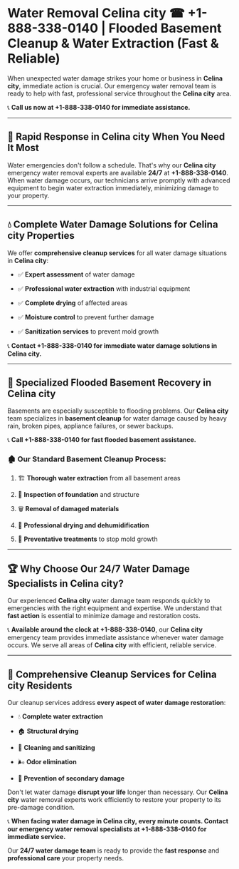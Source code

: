 # Water Removal Celina city ☎ +1-888-338-0140 | Flooded Basement Cleanup & Water Extraction (Fast & Reliable)

When unexpected water damage strikes your home or business in **Celina city**, immediate action is crucial. Our emergency water removal team is ready to help with fast, professional service throughout the **Celina city** area. 

📞 **Call us now at +1-888-338-0140 for immediate assistance.**
---
## 🚀 Rapid Response in Celina city When You Need It Most
Water emergencies don't follow a schedule. That's why our **Celina city** emergency water removal experts are available **24/7** at **+1-888-338-0140**. When water damage occurs, our technicians arrive promptly with advanced equipment to begin water extraction immediately, minimizing damage to your property.
---
## 💧 Complete Water Damage Solutions for Celina city Properties
We offer **comprehensive cleanup services** for all water damage situations in **Celina city**:
- ✅ **Expert assessment** of water damage  
- ✅ **Professional water extraction** with industrial equipment  
- ✅ **Complete drying** of affected areas  
- ✅ **Moisture control** to prevent further damage  
- ✅ **Sanitization services** to prevent mold growth  
📞 **Contact +1-888-338-0140 for immediate water damage solutions in Celina city.**
---
## 🌊 Specialized Flooded Basement Recovery in Celina city
Basements are especially susceptible to flooding problems. Our **Celina city** team specializes in **basement cleanup** for water damage caused by heavy rain, broken pipes, appliance failures, or sewer backups. 
📞 **Call +1-888-338-0140 for fast flooded basement assistance.**
### 🏚️ Our Standard Basement Cleanup Process:
1. 🏗️ **Thorough water extraction** from all basement areas  
2. 🔎 **Inspection of foundation** and structure  
3. 🗑️ **Removal of damaged materials**  
4. 💨 **Professional drying and dehumidification**  
5. 🚫 **Preventative treatments** to stop mold growth  
---
## 🏆 Why Choose Our 24/7 Water Damage Specialists in Celina city?
Our experienced **Celina city** water damage team responds quickly to emergencies with the right equipment and expertise. We understand that **fast action** is essential to minimize damage and restoration costs.
📞 **Available around the clock at +1-888-338-0140**, our **Celina city** emergency team provides immediate assistance whenever water damage occurs. We serve all areas of **Celina city** with efficient, reliable service.
---
## 🧹 Comprehensive Cleanup Services for Celina city Residents
Our cleanup services address **every aspect of water damage restoration**:
- 💧 **Complete water extraction**  
- 🏠 **Structural drying**  
- 🧼 **Cleaning and sanitizing**  
- 🌬️ **Odor elimination**  
- 🚫 **Prevention of secondary damage**  
Don't let water damage **disrupt your life** longer than necessary. Our **Celina city** water removal experts work efficiently to restore your property to its pre-damage condition.
📞 **When facing water damage in Celina city, every minute counts. Contact our emergency water removal specialists at +1-888-338-0140 for immediate service.**
Our **24/7 water damage team** is ready to provide the **fast response** and **professional care** your property needs.
